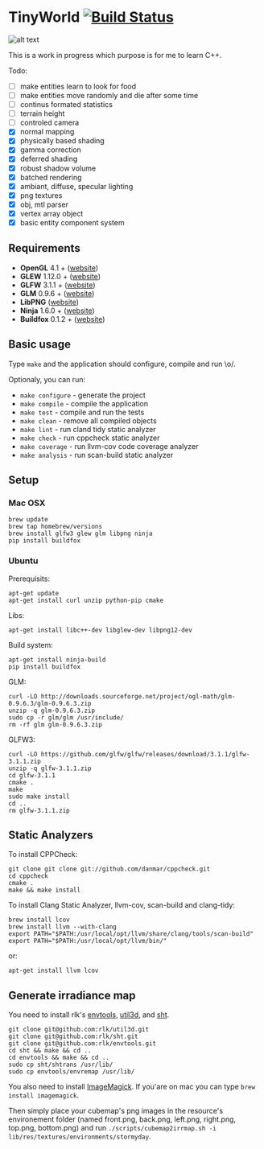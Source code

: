# TinyWorld [![Build Status](https://travis-ci.org/xpac27/TinyWorld.svg?branch=master)](https://travis-ci.org/xpac27/TinyWorld)

![alt text](https://github.com/xpac27/TinyWorld/raw/master/screenshots/Screen-Shot-2016-02-02-at-23.29.12.gif)

This is a work in progress which purpose is for me to learn C++.

Todo:
- [ ] make entities learn to look for food
- [ ] make entities move randomly and die after some time
- [ ] continus formated statistics
- [ ] terrain height
- [ ] controled camera
- [x] normal mapping
- [x] physically based shading
- [x] gamma correction
- [x] deferred shading
- [x] robust shadow volume
- [x] batched rendering
- [x] ambiant, diffuse, specular lighting
- [x] png textures
- [x] obj, mtl parser
- [x] vertex array object
- [x] basic entity component system

## Requirements

* **OpenGL** 4.1 + ([website](https://www.opengl.org/))
* **GLEW** 1.12.0 + ([website](http://glew.sourceforge.net/))
* **GLFW** 3.1.1 + ([website](glfw.org/index.html))
* **GLM** 0.9.6 + ([website](glm.g-truc.net))
* **LibPNG** ([website](http://www.libpng.org/pub/png/libpng.html))
* **Ninja** 1.6.0 + ([website](https://martine.github.io/ninja/))
* **Buildfox** 0.1.2 + ([website](https://github.com/beardsvibe/buildfox))

## Basic usage

Type `make` and the application should configure, compile and run \o/.

Optionaly, you can run:

- `make configure` - generate the project
- `make compile` - compile the application
- `make test` - compile and run the tests
- `make clean` - remove all compiled objects
- `make lint` - run cland tidy static analyzer
- `make check` - run cppcheck static analyzer
- `make coverage` - run llvm-cov code coverage analyzer
- `make analysis` - run scan-build static analyzer

## Setup

### Mac OSX

	brew update
	brew tap homebrew/versions
	brew install glfw3 glew glm libpng ninja
	pip install buildfox

### Ubuntu

Prerequisits:

    apt-get update
    apt-get install curl unzip python-pip cmake

Libs:

    apt-get install libc++-dev libglew-dev libpng12-dev

Build system:

    apt-get install ninja-build
    pip install buildfox

GLM:

    curl -LO http://downloads.sourceforge.net/project/ogl-math/glm-0.9.6.3/glm-0.9.6.3.zip
    unzip -q glm-0.9.6.3.zip
    sudo cp -r glm/glm /usr/include/
    rm -rf glm glm-0.9.6.3.zip

GLFW3:

    curl -LO https://github.com/glfw/glfw/releases/download/3.1.1/glfw-3.1.1.zip
    unzip -q glfw-3.1.1.zip
    cd glfw-3.1.1
    cmake .
    make
    sudo make install
    cd ..
    rm glfw-3.1.1.zip

## Static Analyzers

To install CPPCheck:

    git clone git clone git://github.com/danmar/cppcheck.git
    cd cppcheck
    cmake .
    make && make install

To install Clang Static Analyzer, llvm-cov, scan-build and clang-tidy:

	brew install lcov
	brew install llvm --with-clang
	export PATH="$PATH:/usr/local/opt/llvm/share/clang/tools/scan-build"
	export PATH="$PATH:/usr/local/opt/llvm/bin/"

or:

    apt-get install llvm lcov

## Generate irradiance map

You need to install rlk's [envtools](https://github.com/rlk/envtools), [util3d](https://github.com/rlk/util3d), and [sht](https://github.com/rlk/sht).

	git clone git@github.com:rlk/util3d.git
    git clone git@github.com:rlk/sht.git
    git clone git@github.com:rlk/envtools.git
    cd sht && make && cd ..
    cd envtools && make && cd ..
    sudo cp sht/shtrans /usr/lib/
    sudo cp envtools/envremap /usr/lib/

You also need to install [ImageMagick](http://www.imagemagick.org/script/index.php). If you'are on mac you can type `brew install imagemagick`.

Then simply place your cubemap's png images in the resource's environement folder (named front.png, back.png, left.png, right.png, top.png, bottom.png) and run `./scripts/cubemap2irrmap.sh -i lib/res/textures/environments/stormyday`.

